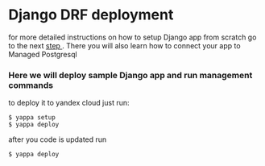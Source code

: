# Django DRF deployment

for more detailed instructions on how to setup 
Django app from scratch go to the next [ step ](../1_drf_base_managed_postges/README.md). 
There you will also learn how to connect your app to Managed Postgresql 


### Here we will deploy sample Django app and run management commands
to deploy it to yandex cloud just run:

```shell 
$ yappa setup 
$ yappa deploy 
```

after you code is updated run

```shell 
$ yappa deploy 
```